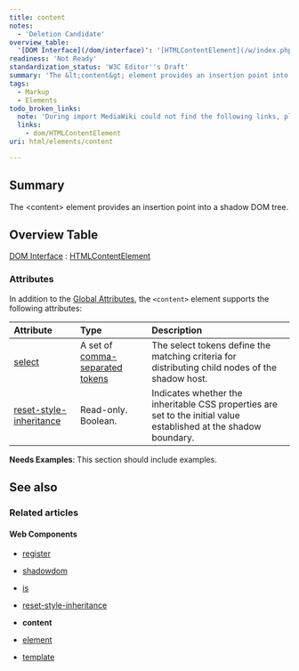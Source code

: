 ```yaml
---
title: content
notes:
  - 'Deletion Candidate'
overview_table:
  '[DOM Interface](/dom/interface)': '[HTMLContentElement](/w/index.php?title=dom/HTMLContentElement&action=edit&redlink=1)'
readiness: 'Not Ready'
standardization_status: 'W3C Editor''s Draft'
summary: 'The &lt;content&gt; element provides an insertion point into a shadow DOM tree.'
tags:
  - Markup
  - Elements
todo_broken_links:
  note: 'During import MediaWiki could not find the following links, please fix and adjust this list.'
  links:
    - dom/HTMLContentElement
uri: html/elements/content

---
```

## <span>Summary</span>

The &lt;content&gt; element provides an insertion point into a shadow DOM tree.

## <span>Overview Table</span>

[DOM Interface](/dom/interface)
:   [HTMLContentElement](/w/index.php?title=dom/HTMLContentElement&action=edit&redlink=1)

### <span>Attributes</span>

In addition to the [Global Attributes](http://www.w3.org/html/wg/drafts/html/master/dom.html#global-attributes), the `<content>` element supports the following attributes:

|Attribute|Type|Description|
|:--------|:---|:----------|
|[select](/html/attributes/select)|A set of [comma-separated tokens](http://www.whatwg.org/specs/web-apps/current-work/multipage/common-microsyntaxes.html#comma-separated-tokens)|The select tokens define the matching criteria for distributing child nodes of the shadow host.|
|[reset-style-inheritance](/html/attributes/reset-style-inheritance)|Read-only. Boolean.|Indicates whether the inheritable CSS properties are set to the initial value established at the shadow boundary.|

**Needs Examples**: This section should include examples.

## <span>See also</span>

### <span>Related articles</span>

#### <span>Web Components</span>

-   [register](/dom/Document/register)

-   [shadowdom](/dom/shadowdom)

-   [is](/html/attributes/is)

-   [reset-style-inheritance](/html/attributes/reset-style-inheritance)

-   **content**

-   [element](/html/elements/element)

-   [template](/html/elements/template)

